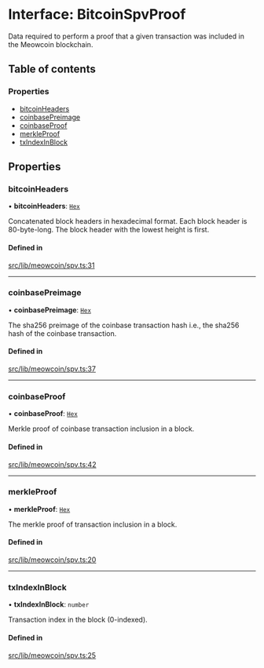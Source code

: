 # Interface: BitcoinSpvProof

Data required to perform a proof that a given transaction was included in
the Meowcoin blockchain.

## Table of contents

### Properties

- [bitcoinHeaders](BitcoinSpvProof.md#bitcoinheaders)
- [coinbasePreimage](BitcoinSpvProof.md#coinbasepreimage)
- [coinbaseProof](BitcoinSpvProof.md#coinbaseproof)
- [merkleProof](BitcoinSpvProof.md#merkleproof)
- [txIndexInBlock](BitcoinSpvProof.md#txindexinblock)

## Properties

### bitcoinHeaders

• **bitcoinHeaders**: [`Hex`](../classes/Hex.md)

Concatenated block headers in hexadecimal format. Each block header is
80-byte-long. The block header with the lowest height is first.

#### Defined in

[src/lib/meowcoin/spv.ts:31](https://github.com/zachchan105/tmewc/blob/main/typescript/src/lib/meowcoin/spv.ts#L31)

___

### coinbasePreimage

• **coinbasePreimage**: [`Hex`](../classes/Hex.md)

The sha256 preimage of the coinbase transaction hash i.e.,
the sha256 hash of the coinbase transaction.

#### Defined in

[src/lib/meowcoin/spv.ts:37](https://github.com/zachchan105/tmewc/blob/main/typescript/src/lib/meowcoin/spv.ts#L37)

___

### coinbaseProof

• **coinbaseProof**: [`Hex`](../classes/Hex.md)

Merkle proof of coinbase transaction inclusion in a block.

#### Defined in

[src/lib/meowcoin/spv.ts:42](https://github.com/zachchan105/tmewc/blob/main/typescript/src/lib/meowcoin/spv.ts#L42)

___

### merkleProof

• **merkleProof**: [`Hex`](../classes/Hex.md)

The merkle proof of transaction inclusion in a block.

#### Defined in

[src/lib/meowcoin/spv.ts:20](https://github.com/zachchan105/tmewc/blob/main/typescript/src/lib/meowcoin/spv.ts#L20)

___

### txIndexInBlock

• **txIndexInBlock**: `number`

Transaction index in the block (0-indexed).

#### Defined in

[src/lib/meowcoin/spv.ts:25](https://github.com/zachchan105/tmewc/blob/main/typescript/src/lib/meowcoin/spv.ts#L25)
